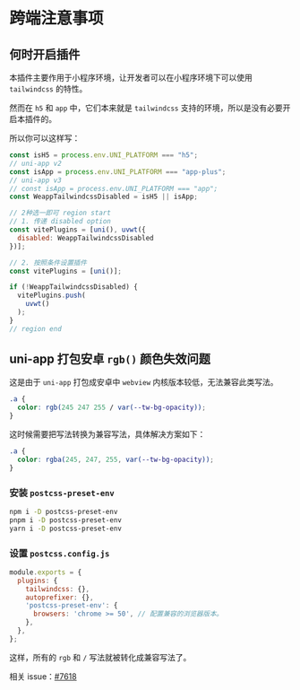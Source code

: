 # 跨端注意事项

## 何时开启插件

本插件主要作用于小程序环境，让开发者可以在小程序环境下可以使用 `tailwindcss` 的特性。

然而在 `h5` 和 `app` 中，它们本来就是 `tailwindcss` 支持的环境，所以是没有必要开启本插件的。

所以你可以这样写：

```js
const isH5 = process.env.UNI_PLATFORM === "h5";
// uni-app v2
const isApp = process.env.UNI_PLATFORM === "app-plus";
// uni-app v3
// const isApp = process.env.UNI_PLATFORM === "app";
const WeappTailwindcssDisabled = isH5 || isApp;

// 2种选一即可 region start
// 1. 传递 disabled option
const vitePlugins = [uni(), uvwt({
  disabled: WeappTailwindcssDisabled
})];

// 2. 按照条件设置插件
const vitePlugins = [uni()];

if (!WeappTailwindcssDisabled) {
  vitePlugins.push(
    uvwt()
  );
}
// region end
```

## uni-app 打包安卓 `rgb()` 颜色失效问题

这是由于 `uni-app` 打包成安卓中 `webview` 内核版本较低，无法兼容此类写法。

```css
.a {
  color: rgb(245 247 255 / var(--tw-bg-opacity));
}
```

这时候需要把写法转换为兼容写法，具体解决方案如下：

```css
.a {
  color: rgba(245, 247, 255, var(--tw-bg-opacity));
}
```

### 安装 `postcss-preset-env`

```bash
npm i -D postcss-preset-env
pnpm i -D postcss-preset-env
yarn i -D postcss-preset-env
```

### 设置 `postcss.config.js`

```js
module.exports = {
  plugins: {
    tailwindcss: {},
    autoprefixer: {},
    'postcss-preset-env': {
      browsers: 'chrome >= 50', // 配置兼容的浏览器版本。
    },
  },
};
```

这样，所有的 `rgb` 和 `/` 写法就被转化成兼容写法了。

相关 issue：[#7618](https://github.com/tailwindlabs/tailwindcss/issues/7618#issuecomment-1140693288)
